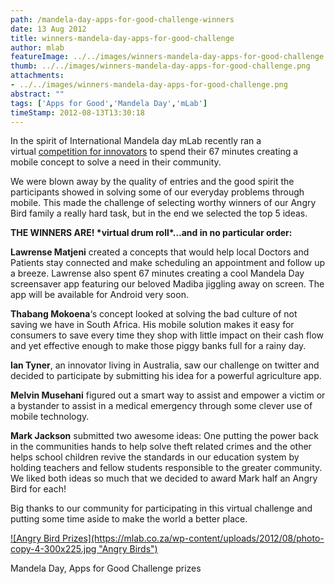 ```yaml
---
path: /mandela-day-apps-for-good-challenge-winners
date: 13 Aug 2012
title: winners-mandela-day-apps-for-good-challenge
author: mlab
featureImage: ../../images/winners-mandela-day-apps-for-good-challenge.png
thumb: ../../images/winners-mandela-day-apps-for-good-challenge.png
attachments: 
- ../../images/winners-mandela-day-apps-for-good-challenge.png
abstract: ""
tags: ['Apps for Good','Mandela Day','mLab']
timeStamp: 2012-08-13T13:30:18
---
```


In the spirit of International Mandela day mLab recently ran a virtual [competition for innovators](https:&#x2F;&#x2F;mlab.co.za&#x2F;apps-for-good-mandela-day-challenge&#x2F;) to spend their 67 minutes creating a mobile concept to solve a need in their community.

We were blown away by the quality of entries and the good spirit the participants showed in solving some of our everyday problems through mobile. This made the challenge of selecting worthy winners of our Angry Bird family a really hard task, but in the end we selected the top 5 ideas.

**THE WINNERS ARE! \*virtual drum roll\*…and in no particular order:**

**Lawrense Matjeni** created a concepts that would help local Doctors and Patients stay connected and make scheduling an appointment and follow up a breeze. Lawrense also spent 67 minutes creating a cool Mandela Day screensaver app featuring our beloved Madiba jiggling away on screen. The app will be available for Android very soon.

**Thabang Mokoena**‘s concept looked at solving the bad culture of not saving we have in South Africa. His mobile solution makes it easy for consumers to save every time they shop with little impact on their cash flow and yet effective enough to make those piggy banks full for a rainy day.

**Ian Tyner**, an innovator living in Australia, saw our challenge on twitter and decided to participate by submitting his idea for a powerful agriculture app.

**Melvin Musehani** figured out a smart way to assist and empower a victim or a bystander to assist in a medical emergency through some clever use of mobile technology.

**Mark Jackson** submitted two awesome ideas: One putting the power back in the communities hands to help solve theft related crimes and the other helps school children revive the standards in our education system by holding teachers and fellow students responsible to the greater community. We liked both ideas so much that we decided to award Mark half an Angry Bird for each!

Big thanks to our community for participating in this virtual challenge and putting some time aside to make the world a better place.

[![Angry Bird Prizes](https:&#x2F;&#x2F;mlab.co.za&#x2F;wp-content&#x2F;uploads&#x2F;2012&#x2F;08&#x2F;photo-copy-4-300x225.jpg &quot;Angry Birds&quot;)](https:&#x2F;&#x2F;mlab.co.za&#x2F;wp-content&#x2F;uploads&#x2F;2012&#x2F;08&#x2F;photo-copy-4.jpg)

Mandela Day, Apps for Good Challenge prizes


